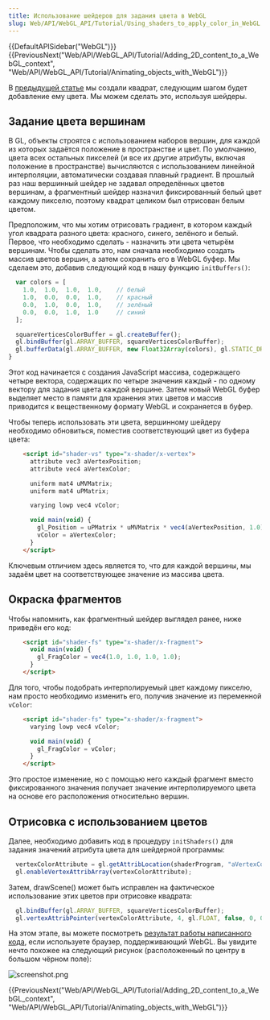 ```yaml
---
title: Использование шейдеров для задания цвета в WebGL
slug: Web/API/WebGL_API/Tutorial/Using_shaders_to_apply_color_in_WebGL
---
```


{{DefaultAPISidebar("WebGL")}}{{PreviousNext("Web/API/WebGL_API/Tutorial/Adding_2D_content_to_a_WebGL_context", "Web/API/WebGL_API/Tutorial/Animating_objects_with_WebGL")}}

В [предыдущей статье](/ru/docs/Web/WebGL/Adding_2D_content_to_a_WebGL_context) мы создали квадрат, следующим шагом будет добавление ему цвета. Мы можем сделать это, используя шейдеры.

## Задание цвета вершинам

В GL, объекты строятся с использованием наборов вершин, для каждой из которых задаётся положение в пространстве и цвет. По умолчанию, цвета всех остальных пикселей (и все их другие атрибуты, включая положение в пространстве) вычисляются с использованием линейной интерполяции, автоматически создавая плавный градиент. В прошлый раз наш вершинный шейдер не задавал определённых цветов вершинам, а фрагментный шейдер назначил фиксированный белый цвет каждому пикселю, поэтому квадрат целиком был отрисован белым цветом.

Предположим, что мы хотим отрисовать градиент, в котором каждый угол квадрата разного цвета: красного, синего, зелёного и белый. Первое, что необходимо сделать - назначить эти цвета четырём вершинам. Чтобы сделать это, нам сначала необходимо создать массив цветов вершин, а затем сохранить его в WebGL буфер. Мы сделаем это, добавив следующий код в нашу функцию `initBuffers()`:

```js
  var colors = [
    1.0,  1.0,  1.0,  1.0,    // белый
    1.0,  0.0,  0.0,  1.0,    // красный
    0.0,  1.0,  0.0,  1.0,    // зелёный
    0.0,  0.0,  1.0,  1.0     // синий
  ];

  squareVerticesColorBuffer = gl.createBuffer();
  gl.bindBuffer(gl.ARRAY_BUFFER, squareVerticesColorBuffer);
  gl.bufferData(gl.ARRAY_BUFFER, new Float32Array(colors), gl.STATIC_DRAW);
}
```

Этот код начинается с создания JavaScript массива, содержащего четыре вектора, содержащих по четыре значения каждый - по одному вектору для задания цвета каждой вершине. Затем новый WebGL буфер выделяет место в памяти для хранения этих цветов и массив приводится к вещественному формату WebGL и сохраняется в буфер.

Чтобы теперь использовать эти цвета, вершинному шейдеру необходимо обновиться, поместив соответствующий цвет из буфера цвета:

```html
    <script id="shader-vs" type="x-shader/x-vertex">
      attribute vec3 aVertexPosition;
      attribute vec4 aVertexColor;

      uniform mat4 uMVMatrix;
      uniform mat4 uPMatrix;

      varying lowp vec4 vColor;

      void main(void) {
        gl_Position = uPMatrix * uMVMatrix * vec4(aVertexPosition, 1.0);
        vColor = aVertexColor;
      }
    </script>
```

Ключевым отличием здесь является то, что для каждой вершины, мы задаём цвет на соответствующее значение из массива цвета.

## Окраска фрагментов

Чтобы напомнить, как фрагментный шейдер выглядел ранее, ниже приведён его код:

```html
    <script id="shader-fs" type="x-shader/x-fragment">
      void main(void) {
        gl_FragColor = vec4(1.0, 1.0, 1.0, 1.0);
      }
    </script>
```

Для того, чтобы подобрать интерполируемый цвет каждому пикселю, нам просто необходимо изменить его, получив значение из переменной `vColor`:

```html
    <script id="shader-fs" type="x-shader/x-fragment">
      varying lowp vec4 vColor;

      void main(void) {
        gl_FragColor = vColor;
      }
    </script>
```

Это простое изменение, но с помощью него каждый фрагмент вместо фиксированного значения получает значение интерполируемого цвета на основе его расположения относительно вершин.

## Отрисовка с использованием цветов

Далее, необходимо добавить код в процедуру `initShaders()` для задания значений атрибута цвета для шейдерной программы:

```js
  vertexColorAttribute = gl.getAttribLocation(shaderProgram, "aVertexColor");
  gl.enableVertexAttribArray(vertexColorAttribute);
```

Затем, drawScene() может быть исправлен на фактическое использование этих цветов при отрисовке квадрата:

```js
  gl.bindBuffer(gl.ARRAY_BUFFER, squareVerticesColorBuffer);
  gl.vertexAttribPointer(vertexColorAttribute, 4, gl.FLOAT, false, 0, 0);
```

На этом этапе, вы можете посмотреть [результат работы написанного кода](/samples/webgl/sample3/index.html), если используете браузер, поддерживающий WebGL. Вы увидите нечто похожее на следующий рисунок (расположенный по центру в большом чёрном поле):

![screenshot.png](/@api/deki/files/4081/=screenshot.png)

{{PreviousNext("Web/API/WebGL_API/Tutorial/Adding_2D_content_to_a_WebGL_context", "Web/API/WebGL_API/Tutorial/Animating_objects_with_WebGL")}}
